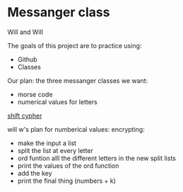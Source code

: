 # Messanger class 
Will and Will

The goals of this project are to practice using: 
* Github 
* Classes 

Our plan: 
the three messanger classes we want: 
* morse code 
* numerical values for letters 

[shift cypher](https://www.khanacademy.org/computing/computer-science/cryptography/ciphers/a/shift-cipher)


will w's plan for numberical values: 
encrypting: 
* make the input a list 
* split the list at every letter 
* ord funtion alll the different letters in the new split lists 
* print the values of the ord function 
* add the key 
* print the final thing (numbers + k) 
